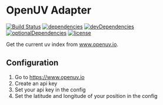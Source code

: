 # OpenUV Adapter

[![Build Status](https://travis-ci.org/tim-hellhake/openuv-adapter.svg?branch=master)](https://travis-ci.org/tim-hellhake/openuv-adapter)
[![dependencies](https://david-dm.org/tim-hellhake/openuv-adapter.svg)](https://david-dm.org/tim-hellhake/openuv-adapter)
[![devDependencies](https://david-dm.org/tim-hellhake/openuv-adapter/dev-status.svg)](https://david-dm.org/tim-hellhake/openuv-adapter?type=dev)
[![optionalDependencies](https://david-dm.org/tim-hellhake/openuv-adapter/optional-status.svg)](https://david-dm.org/tim-hellhake/openuv-adapter?type=optional)
[![license](https://img.shields.io/badge/license-MPL--2.0-blue.svg)](LICENSE)

Get the current uv index from www.openuv.io.

## Configuration
1. Go to https://www.openuv.io
2. Create an api key
3. Set your api key in the config
4. Set the latitude and longitude of your position in the config
